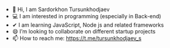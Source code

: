 <!--
**sardorkhon2002/sardorkhon2002** is a ✨ _special_ ✨ repository because its `README.md` (this file) appears on your GitHub profile.

Here are some ideas to get you started:

- 🔭 I’m currently working on ...
- 🌱 I’m currently learning ...
- 👯 I’m looking to collaborate on ...
- 🤔 I’m looking for help with ...
- 💬 Ask me about ...
- 📫 How to reach me: ...
- 😄 Pronouns: ...
- ⚡ Fun fact: ...
-->

- 👋 Hi, I am Sardorkhon Tursunkhodjaev
- 💻 I am interested in programming (especially in Back-end)
- ✔ I am learning JavaScript, Node js and related frameworks
- 😄 I’m looking to collaborate on different startup projects
- 📫 How to reach me: https://t.me/tursunkhodjaev_s
